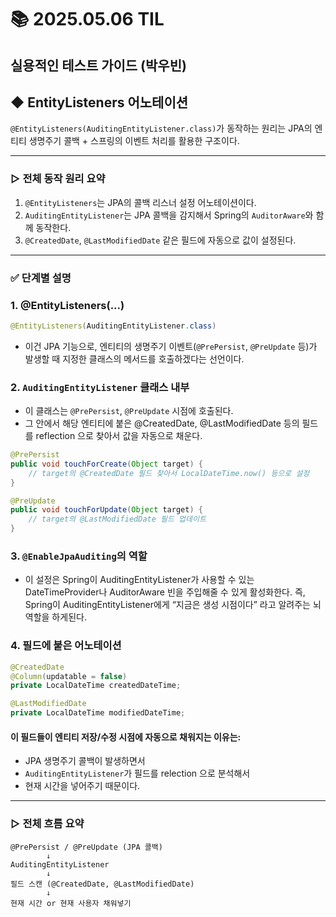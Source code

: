 # 📚 2025.05.06 TIL
## 실용적인 테스트 가이드 (박우빈)
##  ◆ EntityListeners 어노테이션
```@EntityListeners(AuditingEntityListener.class)```가 동작하는
원리는 JPA의 엔티티 생명주기 콜백 + 스프링의 이벤트 처리를 활용한 구조이다.

---

### ▷ 전체 동작 원리 요약
1. ```@EntityListeners```는 JPA의 콜백 리스너 설정 어노테이션이다.
2. ```AuditingEntityListener```는 JPA 콜백을 감지해서 Spring의 ```AuditorAware```와 함께 동작한다.
3. ```@CreatedDate```, ```@LastModifiedDate``` 같은 필드에 자동으로 값이 설정된다.

---

### ✅ 단계별 설명
### 1. @EntityListeners(...)
```java
@EntityListeners(AuditingEntityListener.class)
```
- 이건 JPA 기능으로, 엔티티의 생명주기 이벤트(```@PrePersist```, ```@PreUpdate``` 등)가 
발생할 때 지정한 클래스의 메서드를 호출하겠다는 선언이다.

### 2. ```AuditingEntityListener``` 클래스 내부
- 이 클래스는 ```@PrePersist```, ```@PreUpdate``` 시점에 호출된다.
- 그 안에서 해당 엔티티에 붙은 @CreatedDate, @LastModifiedDate 등의 필드를 
reflection 으로 찾아서 값을 자동으로 채운다.

```java
@PrePersist
public void touchForCreate(Object target) {
    // target의 @CreatedDate 필드 찾아서 LocalDateTime.now() 등으로 설정
}

@PreUpdate
public void touchForUpdate(Object target) {
    // target의 @LastModifiedDate 필드 업데이트
}
```

### 3. ```@EnableJpaAuditing```의 역할
- 이 설정은 Spring이 AuditingEntityListener가 사용할 수 있는
DateTimeProvider나 AuditorAware 빈을 주입해줄 수 있게 활성화한다. 
즉, Spring이 AuditingEntityListener에게 “지금은 생성 시점이다” 라고 알려주는 뇌 역할을 하게된다.

### 4. 필드에 붙은 어노테이션
```java
@CreatedDate
@Column(updatable = false)
private LocalDateTime createdDateTime;

@LastModifiedDate
private LocalDateTime modifiedDateTime;
```
#### 이 필드들이 엔티티 저장/수정 시점에 자동으로 채워지는 이유는:
- JPA 생명주기 콜백이 발생하면서
- ```AuditingEntityListener```가 필드를 relection 으로 분석해서
- 현재 시간을 넣어주기 때문이다.

--- 

### ▷ 전체 흐름 요약
```less
@PrePersist / @PreUpdate (JPA 콜백)
        ↓
AuditingEntityListener
        ↓
필드 스캔 (@CreatedDate, @LastModifiedDate)
        ↓
현재 시간 or 현재 사용자 채워넣기
```
